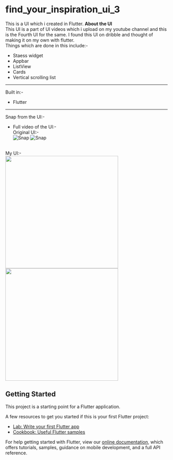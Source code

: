 # find_your_inspiration_ui_3

This is a UI which i created in Flutter.
**About the UI**<br>
This UI is a part of UI videos which i upload on my youtube channel and this is the Fourth UI for the same. I found this UI on dribble and thought of making it on my own with flutter. <br>
Things which are done in this include:-<br>
* Staess widget
* Appbar
* ListView
* Cards
* Vertical scrolling list
___
Built in:-
* Flutter
___ 
Snap from the UI:-<br>
* Full video of the UI:- <br>
Original UI:-<br>
![Snap](https://res.cloudinary.com/harshkumarkhatri/image/upload/v1595780282/readme%20images/find%20your%20inspiration%20ui%203/Screenshot_from_2020-07-26_21-45-06_bnpjr7.png)
![Snap](https://res.cloudinary.com/harshkumarkhatri/image/upload/v1595780282/readme%20images/find%20your%20inspiration%20ui%203/Screenshot_from_2020-07-26_21-45-24_zfylaq.png)
<br>
My UI:-<br>
<img src="https://res.cloudinary.com/harshkumarkhatri/image/upload/v1595780582/readme%20images/find%20your%20inspiration%20ui%203/WhatsApp_Image_2020-07-26_at_9.50.02_PM_1_srqmnq.jpg" height=350>
<img src="https://res.cloudinary.com/harshkumarkhatri/image/upload/v1595780585/readme%20images/find%20your%20inspiration%20ui%203/WhatsApp_Image_2020-07-26_at_9.50.02_PM_xs9nvq.jpg" height=350>

## Getting Started

This project is a starting point for a Flutter application.

A few resources to get you started if this is your first Flutter project:

- [Lab: Write your first Flutter app](https://flutter.dev/docs/get-started/codelab)
- [Cookbook: Useful Flutter samples](https://flutter.dev/docs/cookbook)

For help getting started with Flutter, view our
[online documentation](https://flutter.dev/docs), which offers tutorials,
samples, guidance on mobile development, and a full API reference.
